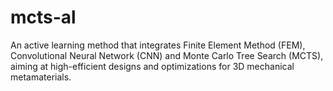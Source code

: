 # mcts-al
An active learning method that integrates Finite Element Method (FEM), Convolutional Neural Network (CNN) and Monte Carlo Tree Search (MCTS), aiming at high-efficient designs and optimizations for 3D mechanical metamaterials.
